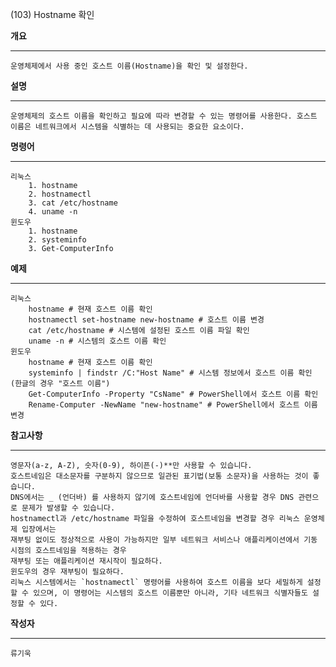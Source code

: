 (103) Hostname 확인

**개요**
***

	운영체제에서 사용 중인 호스트 이름(Hostname)을 확인 및 설정한다.

**설명**
***

	운영체제의 호스트 이름을 확인하고 필요에 따라 변경할 수 있는 명령어를 사용한다. 호스트 이름은 네트워크에서 시스템을 식별하는 데 사용되는 중요한 요소이다.

**명령어**
***

	리눅스
        1. hostname
        2. hostnamectl
        3. cat /etc/hostname
        4. uname -n
    윈도우
        1. hostname
        2. systeminfo
        3. Get-ComputerInfo

**예제**
***

    리눅스
        hostname # 현재 호스트 이름 확인
        hostnamectl set-hostname new-hostname # 호스트 이름 변경
        cat /etc/hostname # 시스템에 설정된 호스트 이름 파일 확인
        uname -n # 시스템의 호스트 이름 확인
    윈도우
        hostname # 현재 호스트 이름 확인
        systeminfo | findstr /C:"Host Name" # 시스템 정보에서 호스트 이름 확인 (한글의 경우 "호스트 이름")
        Get-ComputerInfo -Property "CsName" # PowerShell에서 호스트 이름 확인
        Rename-Computer -NewName "new-hostname" # PowerShell에서 호스트 이름 변경

**참고사항**
***

    영문자(a-z, A-Z), 숫자(0-9), 하이픈(-)**만 사용할 수 있습니다.
    호스트네임은 대소문자를 구분하지 않으므로 일관된 표기법(보통 소문자)을 사용하는 것이 좋습니다.
    DNS에서는 _ (언더바) 를 사용하지 않기에 호스트네임에 언더바를 사용할 경우 DNS 관련으로 문제가 발생할 수 있습니다.
    hostnamectl과 /etc/hostname 파일을 수정하여 호스트네임을 변경할 경우 리눅스 운영체제 입장에서는 
    재부팅 없이도 정상적으로 사용이 가능하지만 일부 네트워크 서비스나 애플리케이션에서 기동 시점의 호스트네임을 적용하는 경우
    재부팅 또는 애플리케이션 재시작이 필요하다.
    윈도우의 경우 재부팅이 필요하다.
    리눅스 시스템에서는 `hostnamectl` 명령어를 사용하여 호스트 이름을 보다 세밀하게 설정할 수 있으며, 이 명령어는 시스템의 호스트 이름뿐만 아니라, 기타 네트워크 식별자들도 설정할 수 있다.

**작성자**
***

	류기욱
